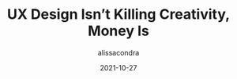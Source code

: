---
author: alissacondra
date: 2021-10-27
publisher: uxdesigncc
tags:
  - user-experience
  - meta
target_url: https://uxdesign.cc/ux-design-isnt-killing-creativity-money-is-3c5e03f3d833
title: UX Design Isn’t Killing Creativity, Money Is
---